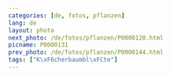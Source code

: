 ```yaml
---
categories: [de, fotos, pflanzen]
lang: de
layout: photo
next_photo: /de/fotos/pflanzen/P0000120.html
picname: P0000131
prev_photo: /de/fotos/pflanzen/P0000144.html
tags: ["K\xF6cherbaumbl\xFCte"]
---
```


